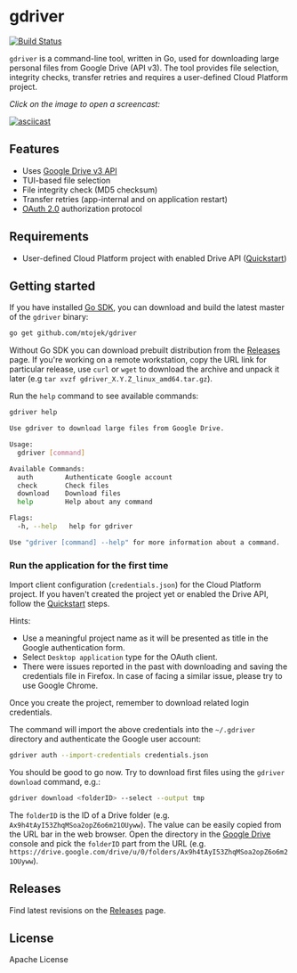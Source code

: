 # gdriver

[![Build Status](https://travis-ci.com/mtojek/gdriver.svg?branch=main)](https://travis-ci.com/mtojek/gdriver)

`gdriver` is a command-line tool, written in Go, used for downloading large personal files from Google Drive (API v3).
The tool provides file selection, integrity checks, transfer retries and requires a user-defined Cloud Platform project. 

_Click on the image to open a screencast:_

[![asciicast](https://asciinema.org/a/372715.svg)](https://asciinema.org/a/372715)

## Features

* Uses [Google Drive v3 API](https://developers.google.com/drive/api/v3/about-sdk)
* TUI-based file selection
* File integrity check (MD5 checksum)
* Transfer retries (app-internal and on application restart)
* [OAuth 2.0](https://developers.google.com/drive/api/v3/about-auth#OAuth2Authorizing) authorization protocol

## Requirements

* User-defined Cloud Platform project with enabled Drive API ([Quickstart](https://developers.google.com/drive/api/v3/quickstart/go#step_1_turn_on_the))

## Getting started

If you have installed [Go SDK](https://golang.org/doc/install#download), you can download and build the latest master of the `gdriver` binary:

```bash
go get github.com/mtojek/gdriver
```

Without Go SDK you can download prebuilt distribution from the [Releases](https://github.com/mtojek/gdriver/releases) page.
If you're working on a remote workstation, copy the URL link for particular release, use `curl` or `wget` to download the archive
and unpack it later (e.g `tar xvzf gdriver_X.Y.Z_linux_amd64.tar.gz`).

Run the `help` command to see available commands:

```bash
gdriver help

Use gdriver to download large files from Google Drive.

Usage:
  gdriver [command]

Available Commands:
  auth        Authenticate Google account
  check       Check files
  download    Download files
  help        Help about any command

Flags:
  -h, --help   help for gdriver

Use "gdriver [command] --help" for more information about a command.
```

### Run the application for the first time

Import client configuration (`credentials.json`) for the Cloud Platform project. If you haven't created the project
yet or enabled the Drive API, follow the [Quickstart](https://developers.google.com/drive/api/v3/quickstart/go#step_1_turn_on_the) steps.

Hints:
* Use a meaningful project name as it will be presented as title in the Google authentication form.
* Select `Desktop application` type for the OAuth client.
* There were issues reported in the past with downloading and saving the credentials file in Firefox. In case of facing a similar issue,
please try to use Google Chrome.

Once you create the project, remember to download related login credentials.

The command will import the above credentials into the `~/.gdriver` directory and authenticate the Google user account:

```bash
gdriver auth --import-credentials credentials.json
```

You should be good to go now. Try to download first files using the `gdriver download` command, e.g.:

```bash
gdriver download <folderID> --select --output tmp
```

The `folderID` is the ID of a Drive folder (e.g. `Ax9h4tAyI53ZhqMSoa2opZ6o6m21OUyww`). The value can be easily copied from the
URL bar in the web browser. Open the directory in the [Google Drive](https://drive.google.com/) console and pick
the `folderID` part from the URL (e.g. `https://drive.google.com/drive/u/0/folders/Ax9h4tAyI53ZhqMSoa2opZ6o6m21OUyww`).

## Releases

Find latest revisions on the [Releases](https://github.com/mtojek/gdriver/releases) page.

## License

Apache License
